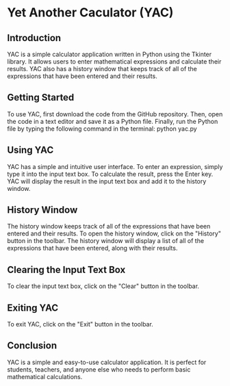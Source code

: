 # Yet Another Caculator (YAC)

## Introduction
YAC is a simple calculator application written in Python using the Tkinter library. It allows users to enter mathematical expressions and calculate their results. YAC also has a history window that keeps track of all of the expressions that have been entered and their results.
## Getting Started
To use YAC, first download the code from the GitHub repository. Then, open the code in a text editor and save it as a Python file. Finally, run the Python file by typing the following command in the terminal:
python yac.py
## Using YAC
YAC has a simple and intuitive user interface. To enter an expression, simply type it into the input text box. To calculate the result, press the Enter key. YAC will display the result in the input text box and add it to the history window.
## History Window
The history window keeps track of all of the expressions that have been entered and their results. To open the history window, click on the "History" button in the toolbar. The history window will display a list of all of the expressions that have been entered, along with their results.
## Clearing the Input Text Box
To clear the input text box, click on the "Clear" button in the toolbar.
## Exiting YAC
To exit YAC, click on the "Exit" button in the toolbar.
## Conclusion
YAC is a simple and easy-to-use calculator application. It is perfect for students, teachers, and anyone else who needs to perform basic mathematical calculations.

